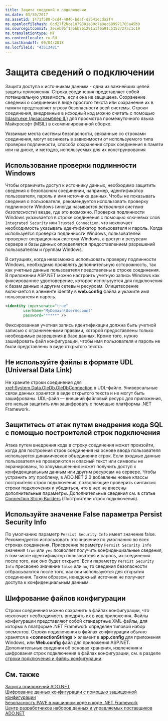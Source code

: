 ```yaml
---
title: Защита сведений о подключении
ms.date: 03/30/2017
ms.assetid: 1471f580-bcd4-4046-bdaf-d2541ecda2f4
ms.openlocfilehash: 6cd27f2bce1879301e80c7a8ec689971705a45b0
ms.sourcegitcommit: 2eceb05f1a5bb261291a1f6a91c5153727ac1c19
ms.translationtype: MT
ms.contentlocale: ru-RU
ms.lasthandoff: 09/04/2018
ms.locfileid: "43513481"
---
```

# <a name="protecting-connection-information"></a>Защита сведений о подключении
Защита доступа к источникам данным - одна из важнейших целей защиты приложения. Строка соединения представляет собой потенциальную уязвимость, если она не защищена. Сохранение сведений о соединении в виде простого текста или сохранение их в памяти представляет угрозу безопасности всей системы. Строки соединения, внедренные в исходный код можно считать с помощью [Ildasm.exe (дизассемблер IL)](../../../../docs/framework/tools/ildasm-exe-il-disassembler.md) для просмотра промежуточного языка Майкрософт (MSIL) в скомпилированной сборке.  
  
 Уязвимые места системы безопасности, связанные со строками соединения, могут возникать в зависимости от используемого типа проверки подлинности, способа сохранения строк соединения в памяти или на диске, и методов, используемых для их конструирования   
  
## <a name="use-windows-authentication"></a>Использование проверки подлинности Windows  
 Чтобы ограничить доступ к источнику данных, необходимо защитить сведения о безопасном соединении, например, идентификатор пользователя, пароль и имя источника данных. Чтобы не показывать сведения о пользователе, рекомендуется использовать проверку подлинности Windows (иногда называется *встроенная система безопасности*) везде, где это возможно. Проверка подлинности Windows указывается в строке соединения с помощью ключевых слов `Integrated Security` или `Trusted_Connection`, что исключает необходимость указывать идентификатор пользователя и пароль. Когда используется проверка подлинности Windows, пользователей проверяет операционная система Windows, а доступ к ресурсам сервера и базы данных определяется предоставлением разрешений пользователям и группам Windows.  
  
 В ситуациях, когда невозможно использовать проверку подлинности Windows, необходимо проявлять дополнительную осторожность, так как учетные данные пользователя представлены в строке соединения. В приложении ASP.NET можно настроить учетную запись Windows как фиксированное удостоверение, которое используется для подключения к базам данных и другим сетевым ресурсам. Олицетворение включается в элементе identity в **web.config** файла и укажите имя пользователя и пароль.  
  
```xml  
<identity impersonate="true"   
        userName="MyDomain\UserAccount"   
        password="*****" />  
```  
  
 Фиксированная учетная запись идентификации должна быть учетной записью с ограниченными правами, которой предоставлены только необходимые разрешения в базе данных. Кроме того, нужно зашифровать файл конфигурации, чтобы имя пользователя и пароль не были представлены в виде открытого текста.  
  
## <a name="do-not-use-universal-data-link-udl-files"></a>Не используйте файлы в формате UDL (Universal Data Link)  
 Не храните строки соединения для <xref:System.Data.OleDb.OleDbConnection> в UDL-файле. Универсальные связи данных хранятся в виде открытого текста и не могут быть зашифрованы. UDL-файл — внешний файловый ресурс для приложения, его нельзя защитить или зашифровать с помощью платформы .NET Framework.  
  
## <a name="avoid-injection-attacks-with-connection-string-builders"></a>Защититесь от атак путем внедрения кода SQL с помощью построителей строк подключения  
 Атака путем внедрения кода в строку соединения может произойти, когда для построения строк соединения на основе ввода пользователя используется динамическое объединение строк. Если входные данные пользователя не проверяются и опасный текст или символы не экранированы, то злоумышленник может получить доступ к конфиденциальным данным или другим ресурсам на сервере. Чтобы устранить эту проблему, в ADO.NET 2.0 добавлены новые классы построителя строк подключения, позволяющие проверить синтаксис строки подключения и убедиться, что в нее не внесены дополнительные параметры. Дополнительные сведения см. в статье [Connection String Builders](../../../../docs/framework/data/adonet/connection-string-builders.md) (Построители строк подключения).  
  
## <a name="use-persist-security-infofalse"></a>Используйте значение False параметра Persist Security Info  
 По умолчанию параметр `Persist Security Info` имеет значение false. Рекомендуется использовать это значение по умолчанию во всех строках соединения. Присвоение параметру `Persist Security Info` значения `true` или `yes` позволяет получить конфиденциальные сведения, в том числе идентификатор пользователя и пароль, из соединения после того, как оно будет открыто. Если параметру `Persist Security Info` присвоено значение `false` или `no`, то сведения безопасности отбрасываются после того, как они используются для открытия соединения. Таким образом, ненадежный источник не получает доступа к конфиденциальным данным.  
  
## <a name="encrypt-configuration-files"></a>Шифрование файлов конфигурации  
 Строки соединения можно сохранить в файлах конфигурации, что исключает необходимость внедрять их в код приложения. Файлы конфигурации представляют собой стандартные XML-файлы, для которых в платформе .NET Framework определен типовой набор элементов. Строки подключения в файлах конфигурации обычно хранятся в  **\<connectionStrings >** элемент в **app.config** для приложения Windows, или  **Web.config** файл для приложения ASP.NET. Дополнительные сведения об основах хранения, извлечения и шифрования строк подключения в файлах конфигурации, см. в разделе [строки подключения и файлы конфигурации](../../../../docs/framework/data/adonet/connection-strings-and-configuration-files.md).  
  
## <a name="see-also"></a>См. также  
 [Защита приложений ADO.NET](../../../../docs/framework/data/adonet/securing-ado-net-applications.md)  
 [Шифрование данных конфигурации с помощью защищенной конфигурации](https://msdn.microsoft.com/library/51cdfe5b-9d82-458c-94ff-c551c4f38ed1)  
 [Безопасность PAVE в машинном коде и коде .NET Framework](https://msdn.microsoft.com/library/bd61be84-c143-409a-a75a-44253724f784)  
 [Центр разработчиков наборов данных и управляемых поставщиков ADO.NET](https://go.microsoft.com/fwlink/?LinkId=217917)
